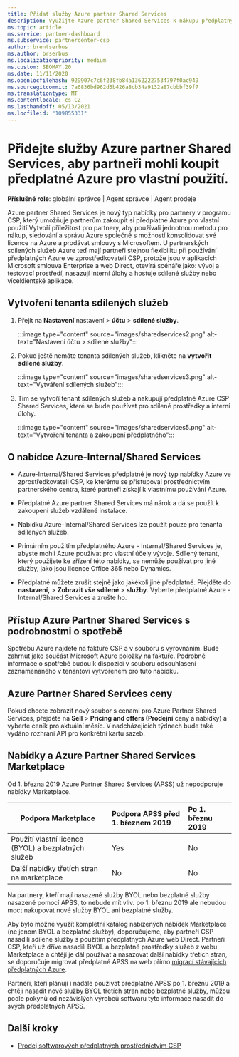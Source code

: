 ```yaml
---
title: Přidat služby Azure partner Shared Services
description: Využijte Azure partner Shared Services k nákupu předplatných Azure pro vaše vlastní použití a k zajištění jednotné metody pro nákup, sledování a správu Azure.
ms.topic: article
ms.service: partner-dashboard
ms.subservice: partnercenter-csp
author: brentserbus
ms.author: brserbus
ms.localizationpriority: medium
ms.custom: SEOMAY.20
ms.date: 11/11/2020
ms.openlocfilehash: 929907c7c6f238fb84a13622227534797f0ac949
ms.sourcegitcommit: 7a6836bd962d5b426a8cb34a9132a87cbbbf39f7
ms.translationtype: MT
ms.contentlocale: cs-CZ
ms.lasthandoff: 05/13/2021
ms.locfileid: "109855331"
---
```

# <a name="add-azure-partner-shared-services-so-partners-can-buy-azure-subscriptions-for-their-own-use"></a>Přidejte služby Azure partner Shared Services, aby partneři mohli koupit předplatné Azure pro vlastní použití.

**Příslušné role**: globální správce | Agent správce | Agent prodeje

Azure partner Shared Services je nový typ nabídky pro partnery v programu CSP, který umožňuje partnerům zakoupit si předplatné Azure pro vlastní použití.Vytvoří příležitost pro partnery, aby používali jednotnou metodu pro nákup, sledování a správu Azure společně s možností konsolidovat své licence na Azure a prodávat smlouvy s Microsoftem. U partnerských sdílených služeb Azure teď mají partneři stejnou flexibilitu při používání předplatných Azure ve zprostředkovateli CSP, protože jsou v aplikacích Microsoft smlouva Enterprise a web Direct, otevírá scénáře jako: vývoj a testovací prostředí, nasazují interní úlohy a hostuje sdílené služby nebo víceklientské aplikace.  

## <a name="create-the-shared-services-tenant"></a>Vytvoření tenanta sdílených služeb

1. Přejít na **Nastavení** nastavení  >  **účtu**  >  **sdílené služby**.

   :::image type="content" source="images/sharedservices2.png" alt-text="Nastavení účtu > sdílené služby":::

2. Pokud ještě nemáte tenanta sdílených služeb, klikněte na **vytvořit sdílené služby**.

   :::image type="content" source="images/sharedservices3.png" alt-text="Vytváření sdílených služeb":::

3. Tím se vytvoří tenant sdílených služeb a nakupují předplatné Azure CSP Shared Services, které se bude používat pro sdílené prostředky a interní úlohy.

   :::image type="content" source="images/sharedservices5.png" alt-text="Vytvoření tenanta a zakoupení předplatného":::

## <a name="about-the-azure--internalshared-services-offer"></a>O nabídce Azure-Internal/Shared Services

- Azure-Internal/Shared Services předplatné je nový typ nabídky Azure ve zprostředkovateli CSP, ke kterému se přistupoval prostřednictvím partnerského centra, které partneři získají k vlastnímu používání Azure.

- Předplatné Azure partner Shared Services má nárok a dá se použít k zakoupení služeb vzdálené instalace.

- Nabídku Azure-Internal/Shared Services lze použít pouze pro tenanta sdílených služeb.

- Primárním použitím předplatného Azure - Internal/Shared Services je, abyste mohli Azure používat pro vlastní účely vývoje. Sdílený tenant, který použijete ke zřízení této nabídky, se nemůže používat pro jiné služby, jako jsou licence Office 365 nebo Dynamics.

- Předplatné můžete zrušit stejně jako jakékoli jiné předplatné. Přejděte do **nastavení,**  >  **Zobrazit vše sdílené**  >  **služby**. Vyberte předplatné Azure - Internal/Shared Services a zrušte ho.

## <a name="accessing-azure-partner-shared-services-consumption-details"></a>Přístup Azure Partner Shared Services s podrobnostmi o spotřebě

Spotřebu Azure najdete na faktuře CSP a v souboru s vyrovnáním. Bude zahrnut jako součást Microsoft Azure položky na faktuře. Podrobné informace o spotřebě budou k dispozici v souboru odsouhlasení zaznamenaného v tenantovi vytvořeném pro tuto nabídku.

## <a name="azure-partner-shared-services-pricing"></a>Azure Partner Shared Services ceny

Pokud chcete zobrazit nový soubor s cenami pro Azure Partner Shared Services, přejděte na **Sell**  >  **Pricing and offers (Prodejní** ceny a nabídky) a vyberte ceník pro aktuální měsíc. V nadcházejících týdnech bude také vydáno rozhraní API pro konkrétní kartu sazeb.

## <a name="marketplace-offers-and-azure-partner-shared-services"></a>Nabídky a Azure Partner Shared Services Marketplace

Od 1. března 2019 Azure Partner Shared Services (APSS) už nepodporuje nabídky Marketplace.

|**Podpora Marketplace**   |**Podpora APSS před 1. březnem 2019**|**Po 1. březnu 2019**|
|---------------------------|:----------------------------|:-------------------|
|Použití vlastní licence (BYOL) a bezplatných služeb   | Yes   | No|
|Další nabídky třetích stran na marketplace   | No   |No|

Na partnery, kteří mají nasazené služby BYOL nebo bezplatné služby nasazené pomocí APSS, to nebude mít vliv. po 1. březnu 2019 ale nebudou moct nakupovat nové služby BYOL ani bezplatné služby.

Aby bylo možné využít kompletní katalog nabízených nabídek Marketplace (ne jenom BYOL a bezplatné služby), doporučujeme, aby partneři CSP nasadili sdílené služby s použitím předplatných Azure web Direct.  Partneři CSP, kteří už dříve nasadili BYOL a bezplatné prostředky služeb z webu Marketplace a chtějí je dál používat a nasazovat další nabídky třetích stran, se doporučuje migrovat předplatné APSS na web přímo [migrací stávajících předplatných Azure](/azure/cloud-solution-provider/migration/migration#migrating-existing-azure-subscriptions).

Partneři, kteří plánují i nadále používat předplatné APSS po 1. březnu 2019 a chtějí nasadit nové [služby BYOL](https://azuremarketplace.microsoft.com/marketplace/apps?filters=byol) třetích stran nebo bezplatné služby, můžou podle pokynů od nezávislých výrobců softwaru tyto informace nasadit do svých předplatných APSS.

## <a name="next-steps"></a>Další kroky

- [Prodej softwarových předplatných prostřednictvím CSP](csp-software-subscriptions.md)